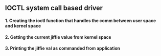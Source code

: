 ## IOCTL system call based driver

#### 1. Creating the ioctl function that handles the comm between user space and kernel space
#### 2. Getting the current jiffie value from kernel space
#### 3. Printing the jiffie val as commanded from application  
